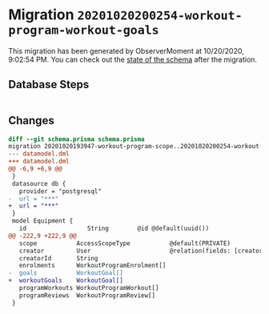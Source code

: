 # Migration `20201020200254-workout-program-workout-goals`

This migration has been generated by ObserverMoment at 10/20/2020, 9:02:54 PM.
You can check out the [state of the schema](./schema.prisma) after the migration.

## Database Steps

```sql

```

## Changes

```diff
diff --git schema.prisma schema.prisma
migration 20201020193947-workout-program-scope..20201020200254-workout-program-workout-goals
--- datamodel.dml
+++ datamodel.dml
@@ -6,9 +6,9 @@
 }
 datasource db {
   provider = "postgresql"
-  url = "***"
+  url = "***"
 }
 model Equipment {
   id                 String        @id @default(uuid())
@@ -222,9 +222,9 @@
   scope           AccessScopeType           @default(PRIVATE)
   creator         User                      @relation(fields: [creatorId], references: [id])
   creatorId       String
   enrolments      WorkoutProgramEnrolment[]
-  goals           WorkoutGoal[]
+  workoutGoals    WorkoutGoal[]
   programWorkouts WorkoutProgramWorkout[]
   programReviews  WorkoutProgramReview[]
 }
```


